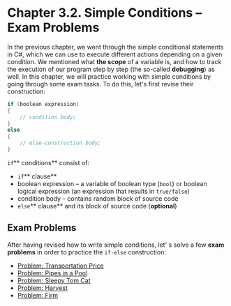 # Chapter 3.2. Simple Conditions – Exam Problems

In the previous chapter, we went through the simple conditional statements in C\#, which we can use to execute different actions depending on a given condition. We mentioned what **the scope** of a variable is, and how to track the execution of our program step by step \(the so-called **debugging**\) as well. In this chapter, we will practice working with simple conditions by going through some exam tasks. To do this, let's first revise their construction:

```csharp
if (boolean expression)
{
    // condition body;
}
else
{
    // еlse-construction body;
}
```

`if`** conditions** consist of:

* `if`** clause**
* boolean expression – a variable of boolean type \(`bool`\) or boolean logical expression \(an expression that results in `true/false`\)
* condition body – contains random block of source code
* `else`** clause** and its block of source code \(**optional**\)

## Exam Problems

After having revised how to write simple conditions, let' s solve a few **exam problems** in order to practice the `if-else` construction:
  * [Problem: Transportation Price](/Content/Chapter-3-2-simple-conditions-exam-problems/exam-problems/ticket-price/ticket-price.md)
  * [Problem: Pipes in a Pool](/Content/Chapter-3-2-simple-conditions-exam-problems/exam-problems/pipes-in-pool/pipes-in-pool.md)
  * [Problem: Sleepy Tom Cat](/Content/Chapter-3-2-simple-conditions-exam-problems/exam-problems/sleepy-tom-cat/sleepy-tom-cat.md)
  * [Problem: Harvest](/Content/Chapter-3-2-simple-conditions-exam-problems/exam-problems/harvest/harvest.md)
  * [Problem: Firm](/Content/Chapter-3-2-simple-conditions-exam-problems/exam-problems/firm/firm.md)

